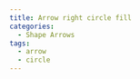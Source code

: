```yaml
---
title: Arrow right circle fill
categories:
  - Shape Arrows
tags:
  - arrow
  - circle
---
```

